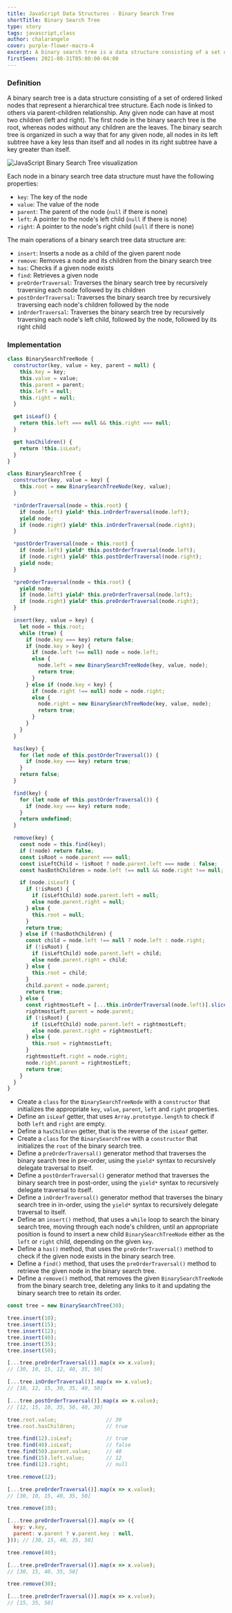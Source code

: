 ```yaml
---
title: JavaScript Data Structures - Binary Search Tree
shortTitle: Binary Search Tree
type: story
tags: javascript,class
author: chalarangelo
cover: purple-flower-macro-4
excerpt: A binary search tree is a data structure consisting of a set of ordered linked nodes representing a hierarchical tree structure, in which each node can have at most two children.
firstSeen: 2021-08-31T05:00:00-04:00
---
```


### Definition

A binary search tree is a data structure consisting of a set of ordered linked nodes that represent a hierarchical tree structure. Each node is linked to others via parent-children relationship. Any given node can have at most two children (left and right). The first node in the binary search tree is the root, whereas nodes without any children are the leaves. The binary search tree is organized in such a way that for any given node, all nodes in its left subtree have a key less than itself and all nodes in its right subtree have a key greater than itself.

![JavaScript Binary Search Tree visualization](./illustrations/ds-binary-search-tree.png)

Each node in a binary search tree data structure must have the following properties:

- `key`: The key of the node
- `value`: The value of the node
- `parent`: The parent of the node (`null` if there is none)
- `left`: A pointer to the node's left child (`null` if there is none)
- `right`: A pointer to the node's right child (`null` if there is none)

The main operations of a binary search tree data structure are:

- `insert`: Inserts a node as a child of the given parent node
- `remove`: Removes a node and its children from the binary search tree
- `has`: Checks if a given node exists
- `find`: Retrieves a given node
- `preOrderTraversal`: Traverses the binary search tree by recursively traversing each node followed by its children
- `postOrderTraversal`: Traverses the binary search tree by recursively traversing each node's children followed by the node
- `inOrderTraversal`: Traverses the binary search tree by recursively traversing each node's left child, followed by the node, followed by its right child

### Implementation

```js
class BinarySearchTreeNode {
  constructor(key, value = key, parent = null) {
    this.key = key;
    this.value = value;
    this.parent = parent;
    this.left = null;
    this.right = null;
  }

  get isLeaf() {
    return this.left === null && this.right === null;
  }

  get hasChildren() {
    return !this.isLeaf;
  }
}

class BinarySearchTree {
  constructor(key, value = key) {
    this.root = new BinarySearchTreeNode(key, value);
  }

  *inOrderTraversal(node = this.root) {
    if (node.left) yield* this.inOrderTraversal(node.left);
    yield node;
    if (node.right) yield* this.inOrderTraversal(node.right);
  }

  *postOrderTraversal(node = this.root) {
    if (node.left) yield* this.postOrderTraversal(node.left);
    if (node.right) yield* this.postOrderTraversal(node.right);
    yield node;
  }

  *preOrderTraversal(node = this.root) {
    yield node;
    if (node.left) yield* this.preOrderTraversal(node.left);
    if (node.right) yield* this.preOrderTraversal(node.right);
  }

  insert(key, value = key) {
    let node = this.root;
    while (true) {
      if (node.key === key) return false;
      if (node.key > key) {
        if (node.left !== null) node = node.left;
        else {
          node.left = new BinarySearchTreeNode(key, value, node);
          return true;
        }
      } else if (node.key < key) {
        if (node.right !== null) node = node.right;
        else {
          node.right = new BinarySearchTreeNode(key, value, node);
          return true;
        }
      }
    }
  }

  has(key) {
    for (let node of this.postOrderTraversal()) {
      if (node.key === key) return true;
    }
    return false;
  }

  find(key) {
    for (let node of this.postOrderTraversal()) {
      if (node.key === key) return node;
    }
    return undefined;
  }

  remove(key) {
    const node = this.find(key);
    if (!node) return false;
    const isRoot = node.parent === null;
    const isLeftChild = !isRoot ? node.parent.left === node : false;
    const hasBothChildren = node.left !== null && node.right !== null;

    if (node.isLeaf) {
      if (!isRoot) {
        if (isLeftChild) node.parent.left = null;
        else node.parent.right = null;
      } else {
        this.root = null;
      }
      return true;
    } else if (!hasBothChildren) {
      const child = node.left !== null ? node.left : node.right;
      if (!isRoot) {
        if (isLeftChild) node.parent.left = child;
        else node.parent.right = child;
      } else {
        this.root = child;
      }
      child.parent = node.parent;
      return true;
    } else {
      const rightmostLeft = [...this.inOrderTraversal(node.left)].slice(-1)[0];
      rightmostLeft.parent = node.parent;
      if (!isRoot) {
        if (isLeftChild) node.parent.left = rightmostLeft;
        else node.parent.right = rightmostLeft;
      } else {
        this.root = rightmostLeft;
      }
      rightmostLeft.right = node.right;
      node.right.parent = rightmostLeft;
      return true;
    }
  }
}
```

- Create a `class` for the `BinarySearchTreeNode` with a `constructor` that initializes the appropriate `key`, `value`, `parent`, `left` and `right` properties.
- Define an `isLeaf` getter, that uses `Array.prototype.length` to check if both `left` and `right` are empty.
- Define a `hasChildren` getter, that is the reverse of the `isLeaf` getter.
- Create a `class` for the `BinarySearchTree` with a `constructor` that initializes the `root` of the binary search tree.
- Define a `preOrderTraversal()` generator method that traverses the binary search tree in pre-order, using the `yield*` syntax to recursively delegate traversal to itself.
- Define a `postOrderTraversal()` generator method that traverses the binary search tree in post-order, using the `yield*` syntax to recursively delegate traversal to itself.
- Define a `inOrderTraversal()` generator method that traverses the binary search tree in in-order, using the `yield*` syntax to recursively delegate traversal to itself.
- Define an `insert()` method, that uses a `while` loop to search the binary search tree, moving through each node's children, until an appropriate position is found to insert a new child `BinarySearchTreeNode` either as the `left` or `right` child, depending on the given `key`.
- Define a `has()` method, that uses the `preOrderTraversal()` method to check if the given node exists in the binary search tree.
- Define a `find()` method, that uses the `preOrderTraversal()` method to retrieve the given node in the binary search tree.
- Define a `remove()` method, that removes the given `BinarySearchTreeNode` from the binary search tree, deleting any links to it and updating the binary search tree to retain its order.

```js
const tree = new BinarySearchTree(30);

tree.insert(10);
tree.insert(15);
tree.insert(12);
tree.insert(40);
tree.insert(35);
tree.insert(50);

[...tree.preOrderTraversal()].map(x => x.value);
// [30, 10, 15, 12, 40, 35, 50]

[...tree.inOrderTraversal()].map(x => x.value);
// [10, 12, 15, 30, 35, 40, 50]

[...tree.postOrderTraversal()].map(x => x.value);
// [12, 15, 10, 35, 50, 40, 30]

tree.root.value;                // 30
tree.root.hasChildren;          // true

tree.find(12).isLeaf;           // true
tree.find(40).isLeaf;           // false
tree.find(50).parent.value;     // 40
tree.find(15).left.value;       // 12
tree.find(12).right;            // null

tree.remove(12);

[...tree.preOrderTraversal()].map(x => x.value);
// [30, 10, 15, 40, 35, 50]

tree.remove(10);

[...tree.preOrderTraversal()].map(v => ({
  key: v.key,
  parent: v.parent ? v.parent.key : null,
})); // [30, 15, 40, 35, 50]

tree.remove(40);

[...tree.preOrderTraversal()].map(x => x.value);
// [30, 15, 40, 35, 50]

tree.remove(30);

[...tree.preOrderTraversal()].map(x => x.value);
// [15, 35, 50]
```
